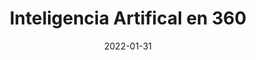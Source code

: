 ---
title: Inteligencia Artifical en 360
summary: Organised by University of Granada
date: 2022-01-31
authors:
  - admin
---